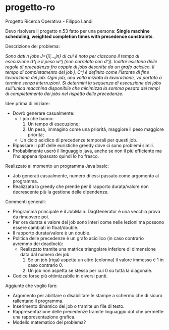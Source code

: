 # progetto-ro
Progetto Ricerca Operativa - Filippo Landi

Devo risolvere il progetto n.53 fatto per una persona: **Single machine scheduling, weighted completion times with precedence constraints**.

Descrizione del problema: 

*Sono dati n jobs J={j1,..,jn} di cui è noto per ciascuno il tempo di esecuzione d^j e il peso w^j (non correlato con d^j). Inoltre esistono delle regole di precedenza fra coppie di jobs descritte da un grafo aciclico. Il tempo di completamento del job j, C^j è definito come l'istante di fine lavorazione del job. Ogni job, una volta iniziata la lavorazione, va portato a termine senza interruzioni. Si determini la sequenza di esecuzione dei jobs sull'unica macchina disponibile che minimizza la somma pesata dei tempi di completamento dei jobs nel rispetto delle precedenze.*

Idee prima di iniziare: 
- Dovrò generare casualmente:
	- I job che hanno:
		1. Un tempo di esecuzione;
		2. Un peso, immagino come una priorità, maggiore il peso maggiore priorità;
	- Un ciclo aciclico di precedenze temporali per questi job.
- Ripassare il pdf delle euristiche greedy dove ci sono problemi simili.
- Probabilmente userò il linguaggio java, anche se non il più efficiente ma l'ho appena ripassato quindi lo ho fresco.

Realizzato al momento un programma Java basic:
- Job generati casualmente, numero di essi passato come argomento al programma.
- Realizzata la greedy che prende per il rapporto durata/valore non decrescente più la gestione delle dipendenze.

Commenti generali:
- Programma principale è il JobMain. DagGenerator è una vecchia prova da rimuovere poi.
- Per ora durata e valore dei job sono interi come nelle lezioni ma possono essere cambiati in float/double.
- Il rapporto durata/valore è un double.
- Politica delle precedenze è un grafo acicilico (in caso contrario avremmo dei deadlock):
	- Realizzato tramite una matrice triangolare inferiore di dimensione data dal numero dei job:
		1. Se un job (riga) aspetta un altro (colonna) il valore immesso è 1 in caso contrario 0.
		2. Un job non aspetta se stesso per cui 0 su tutta la diagonale.
- Codice forse più ottimizzabile in diversi punti.

Aggiunte che voglio fare:
- Argomento per abilitare o disabilitare le stampe a schermo che di sicuro rallentano il programma.
- Inserimento dinamico dei job o tramite un file di testo.
- Rappresentazione delle precedenze tramite linguaggio dot che permette una rappresentazione grafica.
- Modello matematico del problema?

